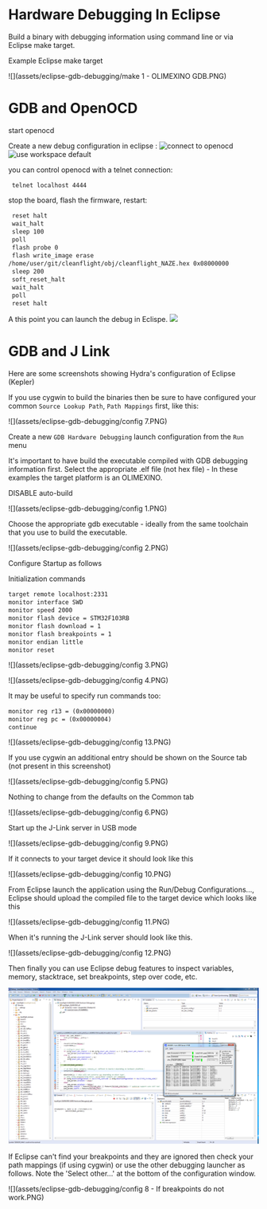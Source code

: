 # Hardware Debugging In Eclipse

Build a binary with debugging information using command line or via Eclipse make target.

Example Eclipse make target

![](assets/eclipse-gdb-debugging/make 1 - OLIMEXINO GDB.PNG)

# GDB and OpenOCD

start openocd

Create a new debug configuration in eclipse :
![connect to openocd](http://i.imgur.com/somJLnq.png)
![use workspace default](http://i.imgur.com/LTtioaF.png)

you can control openocd with a telnet connection:

     telnet localhost 4444

stop the board, flash the firmware, restart:

     reset halt
     wait_halt 
     sleep 100
     poll
     flash probe 0
     flash write_image erase /home/user/git/cleanflight/obj/cleanflight_NAZE.hex 0x08000000
     sleep 200
     soft_reset_halt
     wait_halt
     poll
     reset halt

A this point you can launch the debug in Eclispe.
![](http://i.imgur.com/u7wDgxv.png)

# GDB and J Link

Here are some screenshots showing Hydra's configuration of Eclipse (Kepler)

If you use cygwin to build the binaries then be sure to have configured your common `Source Lookup Path`, `Path Mappings` first, like this:

![](assets/eclipse-gdb-debugging/config 7.PNG)


Create a new `GDB Hardware Debugging` launch configuration from the `Run` menu

It's important to have build the executable compiled with GDB debugging information first.
Select the appropriate .elf file (not hex file) - In these examples the target platform is an OLIMEXINO.

DISABLE auto-build

![](assets/eclipse-gdb-debugging/config 1.PNG)

Choose the appropriate gdb executable - ideally from the same toolchain that you use to build the executable.

![](assets/eclipse-gdb-debugging/config 2.PNG)

Configure Startup as follows

Initialization commands

```
target remote localhost:2331
monitor interface SWD
monitor speed 2000
monitor flash device = STM32F103RB
monitor flash download = 1
monitor flash breakpoints = 1
monitor endian little
monitor reset
```


![](assets/eclipse-gdb-debugging/config 3.PNG)

![](assets/eclipse-gdb-debugging/config 4.PNG)

It may be useful to specify run commands too:

```
monitor reg r13 = (0x00000000)
monitor reg pc = (0x00000004)
continue
```

![](assets/eclipse-gdb-debugging/config 13.PNG)

If you use cygwin an additional entry should be shown on the Source tab (not present in this screenshot)

![](assets/eclipse-gdb-debugging/config 5.PNG)

Nothing to change from the defaults on the Common tab

![](assets/eclipse-gdb-debugging/config 6.PNG)

Start up the J-Link server in USB mode

![](assets/eclipse-gdb-debugging/config 9.PNG)

If it connects to your target device it should look like this

![](assets/eclipse-gdb-debugging/config 10.PNG)

From Eclipse launch the application using the Run/Debug Configurations..., Eclipse should upload the compiled file to the target device which looks like this
 
![](assets/eclipse-gdb-debugging/config 11.PNG)

When it's running the J-Link server should look like this.

![](assets/eclipse-gdb-debugging/config 12.PNG)

Then finally you can use Eclipse debug features to inspect variables, memory, stacktrace, set breakpoints, step over code, etc.

![](assets/eclipse-gdb-debugging/debugging.PNG)

If Eclipse can't find your breakpoints and they are ignored then check your path mappings (if using cygwin) or use the other debugging launcher as follows.  Note the 'Select other...' at the bottom of the configuration window.

![](assets/eclipse-gdb-debugging/config 8 - If breakpoints do not work.PNG)

